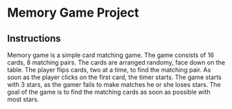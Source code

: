 # Memory Game Project

## Instructions

Memory game is a simple card matching game. The game consists of 16 cards, 8 matching pairs. The cards are arranged randomy, face down on the table.  The player flips cards, two at a time, to find the matching pair. As soon as the player clicks on the first card, the timer starts. The game starts with 3 stars, as the gamer fails to make matches he or she loses stars. The goal of the game is to find the matching cards as soon as possible with most stars.